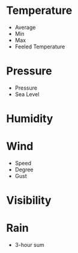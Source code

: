 # Temperature
+ Average
+ Min
+ Max
+ Feeled Temperature


# Pressure
+ Pressure
+ Sea Level

# Humidity

# Wind
+ Speed
+ Degree
+ Gust

# Visibility

# Rain
+ 3-hour sum